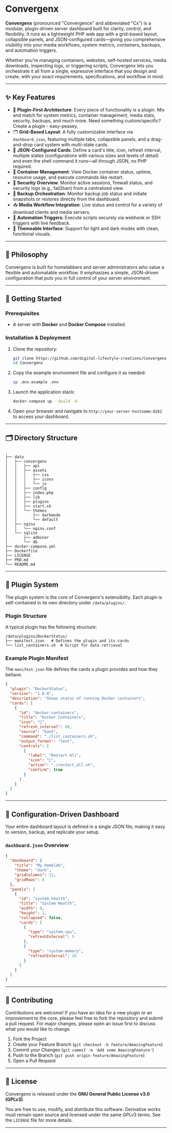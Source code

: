 # Convergenx

**Convergenx** (pronounced "Convergence" and abbreviated "Cx") is a modular, plugin-driven server dashboard built for clarity, control, and flexibility. It runs as a lightweight PHP web app with a grid-based layout, collapsible panels, and JSON-configured cards—giving you comprehensive visibility into your media workflows, system metrics, containers, backups, and automation triggers.

Whether you're managing containers, websites, self-hosted services, media downloads, inspecting logs, or triggering scripts, Convergenx lets you orchestrate it all from a single, expressive interface that you design and create, with your exact requirements, specifications, and workflow in mind.

---

## ✨ Key Features

- 🧩 **Plugin-First Architecture**: Every piece of functionality is a plugin. Mix and match for system metrics, container management, media stats, security, backups, and much more. Need something custom/specific? Create a plugin - easy-peasey.
- 🗂️ **Grid-Based Layout**: A fully customizable interface via `dashboard.json`, featuring multiple tabs, collapsible panels, and a drag-and-drop card system with multi-state cards.
- 📄 **JSON-Configured Cards**: Define a card's title, icon, refresh interval, multiple states (configurations with various sizes and levels of detail) and even the shell command it runs—all through JSON, no PHP required.
- 🐳 **Container Management**: View Docker container status, uptime, resource usage, and execute commands like restart.
- 🔐 **Security Overview**: Monitor active sessions, firewall status, and security logs (e.g., fail2ban) from a centralized view.
- 💾 **Backup Orchestration**: Monitor backup job status and initiate snapshots or restores directly from the dashboard.
- 📥 **Media Workflow Integration**: Live status and control for a variety of download clients and media servers.
- 📲 **Automation Triggers**: Execute scripts securely via webhook or SSH triggers with live feedback.
- 🎨 **Themeable Interface**: Support for light and dark modes with clean, functional visuals.

---

## 🧠 Philosophy

Convergenx is built for homelabbers and server administrators who value a flexible and automatable workflow. It emphasizes a simple, JSON-driven configuration that puts you in full control of your server environment.

---

## 🚀 Getting Started

### Prerequisites
- A server with **Docker** and **Docker Compose** installed.

### Installation & Deployment
1.  Clone the repository:
    ~~~bash
    git clone https://github.com/digital-lifestyle-creations/Convergenx.git
    cd Convergenx
    ~~~
2.  Copy the example environment file and configure it as needed:
    ~~~bash
    cp .env.example .env
    ~~~
3.  Launch the application stack:
    ~~~bash
    docker-compose up --build -d
    ~~~
4.  Open your browser and navigate to `http://your-server-hostname:8262` to access your dashboard.

---

## 🗂️  Directory Structure

~~~
.
├── data
│   ├── convergenx
│   │   ├── api
│   │   ├── assets
│   │   │   ├── css
│   │   │   ├── icons
│   │   │   └── js
│   │   ├── config
│   │   ├── index.php
│   │   ├── lib
│   │   ├── plugins
│   │   ├── start.sh
│   │   └── themes
│   │       ├── darkmode
│   │       └── default
│   ├── nginx
│   │   └── nginx.conf
│   └── sqlite
│       ├── adminer
│       └── db
├── docker-compose.yml
├── Dockerfile
├── LICENSE
├── PRD.md
└── README.md
~~~

---

## 🧩 Plugin System

The plugin system is the core of Convergenx's extensibility. Each plugin is self-contained in its own directory under `/data/plugins/`.

### Plugin Structure
A typical plugin has the following structure:
~~~
/data/plugins/DockerStatus/
├── manifest.json   # Defines the plugin and its cards
└── list_containers.sh  # Script for data retrieval
~~~

### Example Plugin Manifest
The `manifest.json` file defines the cards a plugin provides and how they behave.
~~~json
{
  "plugin": "DockerStatus",
  "version": "1.0.0",
  "description": "Shows status of running Docker containers",
  "cards": [
    {
      "id": "docker-containers",
      "title": "Docker Containers",
      "icon": "🐳",
      "refresh_interval": 60,
      "source": "bash",
      "command": "./list_containers.sh",
      "output_format": "text",
      "controls": [
        {
          "label": "Restart All",
          "icon": "🔄",
          "action": "./restart_all.sh",
          "confirm": true
        }
      ]
    }
  ]
}
~~~

---

## 📄 Configuration-Driven Dashboard

Your entire dashboard layout is defined in a single JSON file, making it easy to version, backup, and replicate your setup.

### `dashboard.json` Overview
~~~json
{
  "dashboard": {
    "title": "My Homelab",
    "theme": "dark",
    "gridColumns": 12,
    "gridRows": 8
  },
  "panels": [
    {
      "id": "system_health",
      "title": "System Health",
      "width": 6,
      "height": 2,
      "collapsed": false,
      "cards": [
        {
          "type": "system-cpu",
          "refreshInterval": 5
        },
        {
          "type": "system-memory",
          "refreshInterval": 10
        }
      ]
    }
  ]
}
~~~

---

## 🤝 Contributing

Contributions are welcome! If you have an idea for a new plugin or an improvement to the core, please feel free to fork the repository and submit a pull request. For major changes, please open an issue first to discuss what you would like to change.

1.  Fork the Project
2.  Create your Feature Branch (`git checkout -b feature/AmazingFeature`)
3.  Commit your Changes (`git commit -m 'Add some AmazingFeature'`)
4.  Push to the Branch (`git push origin feature/AmazingFeature`)
5.  Open a Pull Request

---

## 📜 License

Convergenx is released under the **GNU General Public License v3.0 (GPLv3)**.

You are free to use, modify, and distribute this software. Derivative works must remain open source and licensed under the same GPLv3 terms. See the `LICENSE` file for more details.

---
